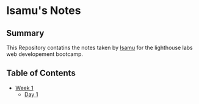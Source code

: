 # Isamu's Notes

## Summary
This Repository contatins the notes taken by [Isamu](https://github.com/Isams01/) for the lighthouse labs web developement bootcamp.

## Table of Contents
* [Week 1](/Week_1)
  * [Day 1](/Week_1/Day_1)
